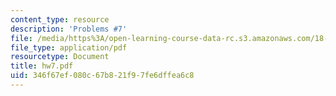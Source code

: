 ```yaml
---
content_type: resource
description: 'Problems #7'
file: /media/https%3A/open-learning-course-data-rc.s3.amazonaws.com/18-s66-the-art-of-counting-spring-2003/346f67ef080c67b821f97fe6dffea6c8_hw7.pdf
file_type: application/pdf
resourcetype: Document
title: hw7.pdf
uid: 346f67ef-080c-67b8-21f9-7fe6dffea6c8
---
```

